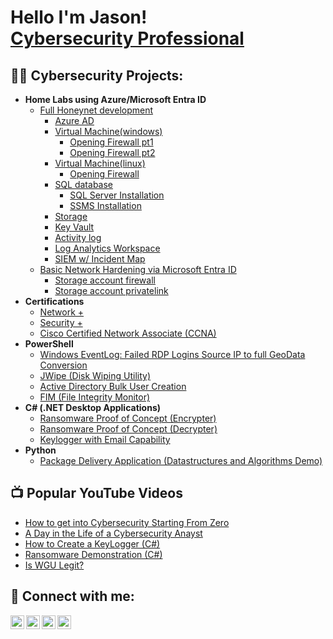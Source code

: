 <h1>Hello I'm Jason! <br/><a href="https://www.linkedin.com/in/j-dixon-cybersecurity-2a21a2295/">Cybersecurity Professional</a></h1>

<h2>👨‍💻 Cybersecurity Projects:</h2>

- <b>Home Labs using Azure/Microsoft Entra ID</b>
  - [Full Honeynet development](https://new.express.adobe.com/published/urn:aaid:sc:US:f4e648ed-3132-4a7d-988d-bcac6d85e032?promoid=Y69SGM5H&mv=other)
    - [Azure AD](https://new.express.adobe.com/published/urn:aaid:sc:US:fe1e9636-acca-4fdd-a325-4d2c09501423?promoid=Y69SGM5H&mv=other)
    - [Virtual Machine(windows)](https://new.express.adobe.com/published/urn:aaid:sc:US:68037a7d-bbb0-4943-b02a-36d43faf5ec7?promoid=Y69SGM5H&mv=other)
      - [Opening Firewall pt1](https://new.express.adobe.com/published/urn:aaid:sc:US:0b932c2f-0429-4a96-8a5c-d54af25d5a00?promoid=Y69SGM5H&mv=other)
      - [Opening Firewall pt2](https://new.express.adobe.com/published/urn:aaid:sc:US:ead5924f-ddac-49a1-8eb8-162dbd090019?promoid=Y69SGM5H&mv=other)
    - [Virtual Machine(linux)](https://new.express.adobe.com/published/urn:aaid:sc:US:072d843b-d026-4b57-bff4-ab533b75d790?promoid=Y69SGM5H&mv=other)
      - [Opening Firewall](https://new.express.adobe.com/published/urn:aaid:sc:US:66bb3b6f-e997-4260-9f76-ade6ea632500?promoid=Y69SGM5H&mv=other)
    - [SQL database](https://new.express.adobe.com/published/urn:aaid:sc:US:f4e648ed-3132-4a7d-988d-bcac6d85e032?promoid=Y69SGM5H&mv=other)
      - [SQL Server Installation]()
      - [SSMS Installation]()
    - [Storage]()
    - [Key Vault]()
    - [Activity log]()
    - [Log Analytics Workspace]()
    - [SIEM w/ Incident Map]()
  - [Basic Network Hardening via Microsoft Entra ID]()
    - [Storage account firewall](https://new.express.adobe.com/published/urn:aaid:sc:US:b35337f5-da94-43e7-97e7-fae646ce82c6?promoid=Y69SGM5H&mv=other)
    - [Storage account privatelink]()
- <b>Certifications</b>
  - [Network +](https://www.credly.com/badges/d411665a-eb7c-4fb6-af43-9a9c20238040/public_url) <b><i> </b></i>
  - [Security +](https://www.credly.com/badges/6cb61f60-e491-4832-8ef3-abd274f9f136/public_url)
  - [Cisco Certified Network Associate (CCNA)](https://www.credly.com/badges/809654c8-8c53-4b54-abfc-1d5fabe94634/public_url)
- <b>PowerShell</b>
  - [Windows EventLog: Failed RDP Logins Source IP to full GeoData Conversion](https://github.com/joshmadakor1/Sentinel-Lab)
  - [JWipe (Disk Wiping Utility)](https://github.com/joshmadakor1/Jwipe.PowerShell)
  - [Active Directory Bulk User Creation](https://github.com/joshmadakor1/AD_PS)
  - [FIM (File Integrity Monitor)](https://github.com/joshmadakor1/PowerShell-Integrity-FIM)
- <b>C# (.NET Desktop Applications)</b>
  - [Ransomware Proof of Concept (Encrypter)](https://github.com/joshmadakor1/EncrypterPOC)
  - [Ransomware Proof of Concept (Decrypter)](https://github.com/joshmadakor1/DecrypterPOC)
  - [Keylogger with Email Capability](https://github.com/joshmadakor1/Key-Logger-With-Email)
- <b>Python</b>
  - [Package Delivery Application (Datastructures and Algorithms Demo)](https://github.com/joshmadakor1/Package-Delivery-Pathfinding-Algorithm)

<h2>📺 Popular YouTube Videos</h2>

- [How to get into Cybersecurity Starting From Zero](https://www.youtube.com/watch?v=a83ASGn_V_s)
- [A Day in the Life of a Cybersecurity Anayst](https://www.youtube.com/watch?v=uHy3oM7NnoU)
- [How to Create a KeyLogger (C#)](https://www.youtube.com/watch?v=N-L9hklSlNk)
- [Ransomware Demonstration (C#)](https://www.youtube.com/watch?v=OfvdQeh79s0)
- [Is WGU Legit?](https://www.youtube.com/watch?v=E2MwRWxDBkA)

<h2> 🤳 Connect with me:</h2>

[<img align="left" alt="JoshMadakor | YouTube" width="22px" src="https://cdn.jsdelivr.net/npm/simple-icons@v3/icons/youtube.svg" />][youtube]
[<img align="left" alt="JoshMadakor | Twitter" width="22px" src="https://cdn.jsdelivr.net/npm/simple-icons@v3/icons/twitter.svg" />][twitter]
[<img align="left" alt="JoshMadakor | LinkedIn" width="22px" src="https://cdn.jsdelivr.net/npm/simple-icons@v3/icons/linkedin.svg" />][linkedin]
[<img align="left" alt="JoshMadakor | Instagram" width="22px" src="https://cdn.jsdelivr.net/npm/simple-icons@v3/icons/instagram.svg" />][instagram]

[twitter]: https://twitter.com/joshmadakor
[youtube]: https://www.youtube.com/c/joshmadakor
[instagram]: https://www.instagram.com/joshmadakor/
[linkedin]: https://linkedin.com/in/joshmadakor

<!--
**joshmadakor1/joshmadakor1** is a ✨ _special_ ✨ repository because its `README.md` (this file) appears on your GitHub profile.

Here are some ideas to get you started:

- 🔭 I’m currently working on ...
- 🌱 I’m currently learning ...
- 👯 I’m looking to collaborate on ...
- 🤔 I’m looking for help with ...
- 💬 Ask me about ...
- 📫 How to reach me: ...
- 😄 Pronouns: ...
- ⚡ Fun fact: ...
-->
